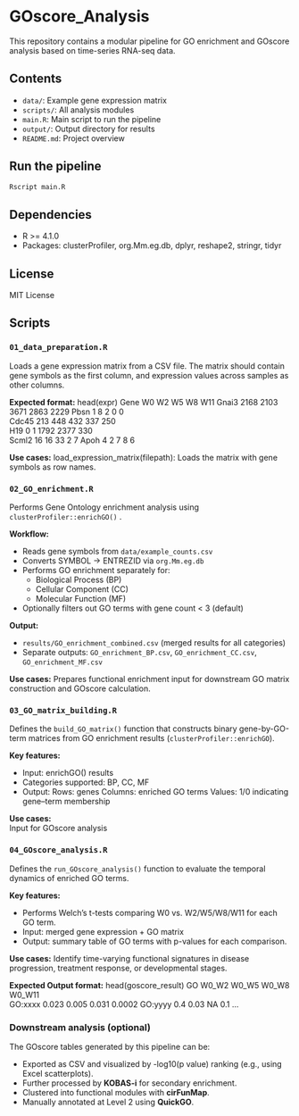 # GOscore_Analysis
 This repository contains a modular pipeline for GO enrichment and GOscore analysis based on time-series RNA-seq data.
 
## Contents

- `data/`: Example gene expression matrix
- `scripts/`: All analysis modules
- `main.R`: Main script to run the pipeline
- `output/`: Output directory for results
- `README.md`: Project overview

## Run the pipeline

```bash
Rscript main.R
```

## Dependencies

- R >= 4.1.0
- Packages: clusterProfiler, org.Mm.eg.db, dplyr, reshape2, stringr, tidyr

## License

MIT License

## Scripts
### `01_data_preparation.R`

Loads a gene expression matrix from a CSV file. The matrix should contain gene symbols as the first column, and expression values across samples as other columns.

**Expected format:** 
head(expr) 
Gene   W0   W2   W5   W8  W11 
Gnai3 2168 2103 3671 2863 2229 
Pbsn    1    8    2    0    0   
Cdc45  213  448  432  337  250  
H19     0    1  1792 2377 330  
Scml2  16   16   33    2    7 
Apoh    4    2    7    8    6  

**Use cases:** 
  load_expression_matrix(filepath): Loads the matrix with gene symbols as row names.

### `02_GO_enrichment.R`

Performs Gene Ontology enrichment analysis using `clusterProfiler::enrichGO()` .

**Workflow:**
- Reads gene symbols from `data/example_counts.csv`
- Converts SYMBOL → ENTREZID via `org.Mm.eg.db`
- Performs GO enrichment separately for:
  - Biological Process (BP)
  - Cellular Component (CC)
  - Molecular Function (MF)
- Optionally filters out GO terms with gene count < 3 (default)

**Output:**
- `results/GO_enrichment_combined.csv` (merged results for all categories)
- Separate outputs: `GO_enrichment_BP.csv`, `GO_enrichment_CC.csv`, `GO_enrichment_MF.csv`

**Use cases:**  Prepares functional enrichment input for downstream GO matrix construction and GOscore calculation.


### `03_GO_matrix_building.R`

Defines the `build_GO_matrix()` function that constructs binary gene-by-GO-term matrices from
GO enrichment results (`clusterProfiler::enrichGO`). 

**Key features:**
- Input: enrichGO() results
- Categories supported: BP, CC, MF
- Output:
   Rows: genes
   Columns: enriched GO terms
   Values: 1/0 indicating gene–term membership

**Use cases:**  
  Input for GOscore analysis


### `04_GOscore_analysis.R`

Defines the `run_GOscore_analysis()` function to evaluate the temporal dynamics of enriched GO terms.

**Key features:**
- Performs Welch’s t-tests comparing W0 vs. W2/W5/W8/W11 for each GO term.
- Input: merged gene expression + GO matrix
- Output: summary table of GO terms with p-values for each comparison.

**Use cases:** 
  Identify  time-varying functional signatures in disease progression, treatment response, or developmental stages.

**Expected Output format:** 
head(goscore_result) 
GO           W0_W2     W0_W5     W0_W8     W0_W11  
GO:xxxx      0.023     0.005     0.031     0.0002
GO:yyyy      0.4       0.03      NA        0.1
...


### Downstream analysis (optional)

The GOscore tables generated by this pipeline can be:
- Exported as CSV and visualized by -log10(p value) ranking (e.g., using Excel scatterplots).
- Further processed by **KOBAS-i** for secondary enrichment.
- Clustered into functional modules with **cirFunMap**.
- Manually annotated at Level 2 using **QuickGO**.
